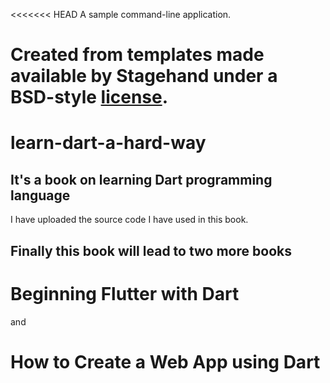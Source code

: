 <<<<<<< HEAD
A sample command-line application.

Created from templates made available by Stagehand under a BSD-style
[license](https://github.com/dart-lang/stagehand/blob/master/LICENSE).
=======
# learn-dart-a-hard-way
## It's a book on learning Dart programming language
I have uploaded the source code I have used in this book. 
## Finally this book will lead to two more books 
# Beginning Flutter with Dart
and
# How to Create a Web App using Dart
>>>>>>> 
